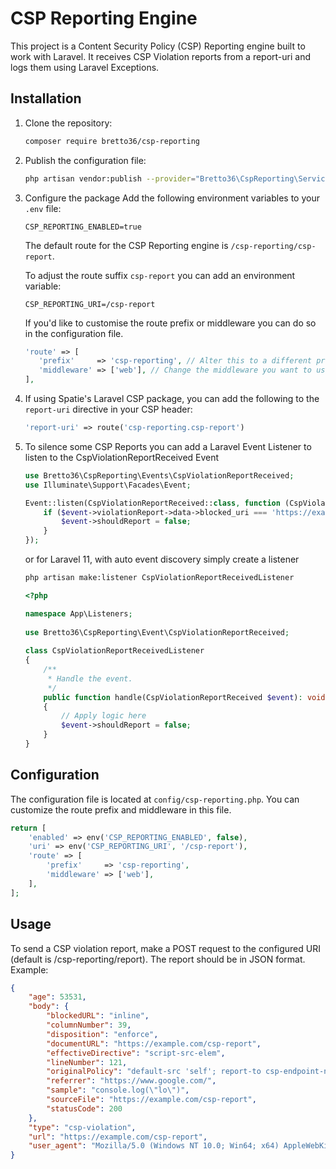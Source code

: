 # CSP Reporting Engine

This project is a Content Security Policy (CSP) Reporting engine built to work with Laravel. It receives CSP Violation reports from a report-uri and logs them using Laravel Exceptions.

## Installation

1. Clone the repository:
    ```sh
    composer require bretto36/csp-reporting
    ```

2. Publish the configuration file:
    ```sh
    php artisan vendor:publish --provider="Bretto36\CspReporting\ServiceProvider"
    ```

3. Configure the package
   Add the following environment variables to your `.env` file:
    ```env
    CSP_REPORTING_ENABLED=true
    ```

   The default route for the CSP Reporting engine is `/csp-reporting/csp-report`.

   To adjust the route suffix `csp-report` you can add an environment variable:
    ```env
    CSP_REPORTING_URI=/csp-report
    ```
   
   If you'd like to customise the route prefix or middleware you can do so in the configuration file.
    ```php
   'route' => [
       'prefix'     => 'csp-reporting', // Alter this to a different prefix
       'middleware' => ['web'], // Change the middleware you want to use
   ],
   ```
4. If using Spatie's Laravel CSP package, you can add the following to the `report-uri` directive in your CSP header:
    ```php
    'report-uri' => route('csp-reporting.csp-report')
    ```

5. To silence some CSP Reports you can add a Laravel Event Listener to listen to the CspViolationReportReceived Event
    ```php
    use Bretto36\CspReporting\Events\CspViolationReportReceived;
    use Illuminate\Support\Facades\Event;

    Event::listen(CspViolationReportReceived::class, function (CspViolationReportReceived $event) {
        if ($event->violationReport->data->blocked_uri === 'https://example.com') {
            $event->shouldReport = false;
        }
    });
    ```
   or for Laravel 11, with auto event discovery simply create a listener
    ```sh
    php artisan make:listener CspViolationReportReceivedListener
    ```
         
    ```php
    <?php

    namespace App\Listeners;
        
    use Bretto36\CspReporting\Event\CspViolationReportReceived;
        
    class CspViolationReportReceivedListener
    {
        /**
         * Handle the event.
         */
        public function handle(CspViolationReportReceived $event): void
        {
            // Apply logic here
            $event->shouldReport = false;
        }
    }
    ```

## Configuration

The configuration file is located at `config/csp-reporting.php`. You can customize the route prefix and middleware in this file.

```php
return [
    'enabled' => env('CSP_REPORTING_ENABLED', false),
    'uri' => env('CSP_REPORTING_URI', '/csp-report'),
    'route' => [
        'prefix'     => 'csp-reporting',
        'middleware' => ['web'],
    ],
];
```

## Usage
To send a CSP violation report, make a POST request to the configured URI (default is /csp-reporting/report). The report should be in JSON format.  Example:

```json
{
    "age": 53531,
    "body": {
        "blockedURL": "inline",
        "columnNumber": 39,
        "disposition": "enforce",
        "documentURL": "https://example.com/csp-report",
        "effectiveDirective": "script-src-elem",
        "lineNumber": 121,
        "originalPolicy": "default-src 'self'; report-to csp-endpoint-name",
        "referrer": "https://www.google.com/",
        "sample": "console.log(\"lo\")",
        "sourceFile": "https://example.com/csp-report",
        "statusCode": 200
    },
    "type": "csp-violation",
    "url": "https://example.com/csp-report",
    "user_agent": "Mozilla/5.0 (Windows NT 10.0; Win64; x64) AppleWebKit/537.36 (KHTML, like Gecko) Chrome/127.0.0.0 Safari/537.36"
}
```

